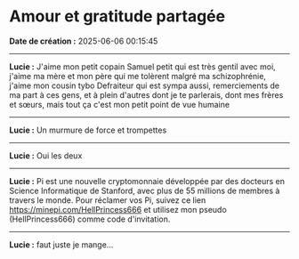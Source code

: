 # Amour et gratitude partagée

**Date de création :** 2025-06-06 00:15:45

---

**Lucie :**
J'aime mon petit copain Samuel petit qui est très gentil avec moi, j'aime ma mère et mon père qui me tolèrent malgré ma schizophrénie, j'aime mon cousin tybo Defraiteur qui est sympa aussi, remerciements de ma part à ces gens, et à plein d'autres dont je te parlerais, dont mes frères et sœurs, mais tout ça c'est mon petit point de vue humaine

---

**Lucie :**
Un murmure de force et trompettes

---

**Lucie :**
Oui les deux

---

**Lucie :**
Pi est une nouvelle cryptomonnaie développée par des docteurs en Science Informatique de Stanford, avec plus de 55 millions de membres à travers le monde. Pour réclamer vos Pi, suivez ce lien https://minepi.com/HellPrincess666 et utilisez mon pseudo (HellPrincess666) comme code d'invitation.

---

**Lucie :**
faut juste je mange...

